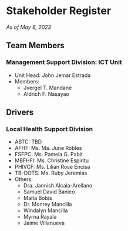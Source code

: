 # Stakeholder Register

_As of May 8, 2023_

## Team Members

### Management Support Division: ICT Unit

- Unit Head: John Jemar Estrada
- Members:
  - Jvergel T. Mandane
  - Aldrich F. Nasayao

## Drivers

### Local Health Support Division

- ABTC: TBD
- AFHF: Ms. Ma. June Robles
- FSFPC: Ms. Pamela G. Pabit
- MBFHFI: Ms. Christine Espiritu
- PHIVCF: Ms. Lilian Rose Encisa
- TB-DOTS: Ms. Ruby Jeremias
- Others:
  - Dra. Jannish Alcala-Arellano
  - Samuel David Banico
  - Maita Bobis
  - Dr. Monrey Mancilla
  - Windalyn Mancilla
  - Myrna Rayala
  - Jaime Villanueva

